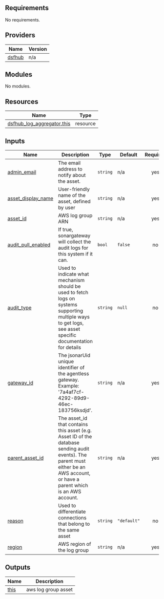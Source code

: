 <!-- BEGIN_TF_DOCS -->
## Requirements

No requirements.

## Providers

| Name | Version |
|------|---------|
| <a name="provider_dsfhub"></a> [dsfhub](#provider\_dsfhub) | n/a |

## Modules

No modules.

## Resources

| Name | Type |
|------|------|
| [dsfhub_log_aggregator.this](https://registry.terraform.io/providers/imperva/dsfhub/latest/docs/resources/log_aggregator) | resource |

## Inputs

| Name | Description | Type | Default | Required |
|------|-------------|------|---------|:--------:|
| <a name="input_admin_email"></a> [admin\_email](#input\_admin\_email) | The email address to notify about the asset. | `string` | n/a | yes |
| <a name="input_asset_display_name"></a> [asset\_display\_name](#input\_asset\_display\_name) | User-friendly name of the asset, defined by user | `string` | n/a | yes |
| <a name="input_asset_id"></a> [asset\_id](#input\_asset\_id) | AWS log group ARN | `string` | n/a | yes |
| <a name="input_audit_pull_enabled"></a> [audit\_pull\_enabled](#input\_audit\_pull\_enabled) | If true, sonargateway will collect the audit logs for this system if it can. | `bool` | `false` | no |
| <a name="input_audit_type"></a> [audit\_type](#input\_audit\_type) | Used to indicate what mechanism should be used to fetch logs on systems supporting multiple ways to get logs, see asset specific documentation for details | `string` | `null` | no |
| <a name="input_gateway_id"></a> [gateway\_id](#input\_gateway\_id) | The jsonarUid unique identifier of the agentless gateway. Example: '7a4af7cf-4292-89d9-46ec-183756ksdjd'. | `string` | n/a | yes |
| <a name="input_parent_asset_id"></a> [parent\_asset\_id](#input\_parent\_asset\_id) | The asset\_id that contains this asset (e.g. Asset ID of the database sending audit events). The parent must either be an AWS account, or have a parent which is an AWS account. | `string` | n/a | yes |
| <a name="input_reason"></a> [reason](#input\_reason) | Used to differentiate connections that belong to the same asset | `string` | `"default"` | no |
| <a name="input_region"></a> [region](#input\_region) | AWS region of the log group | `string` | n/a | yes |

## Outputs

| Name | Description |
|------|-------------|
| <a name="output_this"></a> [this](#output\_this) | aws log group asset |
<!-- END_TF_DOCS -->
